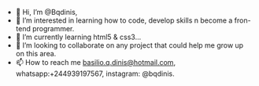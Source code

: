 - 👋 Hi, I’m @Bqdinis,
- 👀 I’m interested in learning how to code, develop skills n become a fron-tend programmer.
- 🌱 I’m currently learning html5 & css3...
- 💞️ I’m looking to collaborate on any project that could help me grow up on this area.
- 📫 How to reach me basilio.q.dinis@hotmail.com, whatsapp:+244939197567, instagram: @bqdinis.

<!---
Bqdinis/Bqdinis is a ✨ special ✨ repository because its `README.md` (this file) appears on your GitHub profile.
You can click the Preview link to take a look at your changes.
--->
